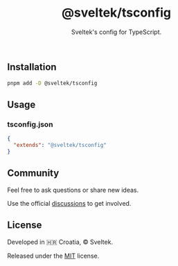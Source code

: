 <h1 align="center">@sveltek/tsconfig</h1>

<p align="center">Sveltek's config for TypeScript.</p>

<br>

## Installation

```sh
pnpm add -D @sveltek/tsconfig
```

## Usage

### tsconfig.json

```json
{
  "extends": "@sveltek/tsconfig"
}
```

## Community

Feel free to ask questions or share new ideas.

Use the official [discussions](https://github.com/sveltek/tsconfig/discussions) to get involved.

## License

Developed in 🇭🇷 Croatia, © Sveltek.

Released under the [MIT](LICENSE.txt) license.
